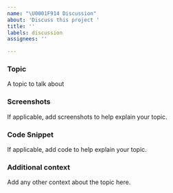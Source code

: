 ```yaml
---
name: "\U0001F914 Discussion"
about: 'Discuss this project '
title: ''
labels: discussion
assignees: ''

---
```


### Topic 
A topic to talk about

### Screenshots
If applicable, add screenshots to help explain your topic.

### Code Snippet
If applicable, add code to help explain your topic.

### Additional context
Add any other context about the topic here.
